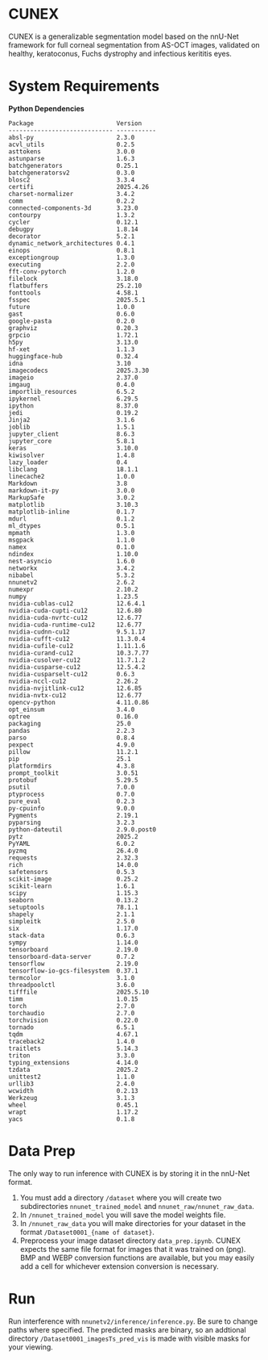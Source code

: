 # CUNEX
CUNEX is a generalizable segmentation model based on the nnU-Net framework for full corneal segmentation from AS-OCT images, validated on healthy, keratoconus, Fuchs dystrophy and infectious kerititis eyes.
# System Requirements
**Python Dependencies**
```
Package                       Version
----------------------------- -----------
absl-py                       2.3.0
acvl_utils                    0.2.5
asttokens                     3.0.0
astunparse                    1.6.3
batchgenerators               0.25.1
batchgeneratorsv2             0.3.0
blosc2                        3.3.4
certifi                       2025.4.26
charset-normalizer            3.4.2
comm                          0.2.2
connected-components-3d       3.23.0
contourpy                     1.3.2
cycler                        0.12.1
debugpy                       1.8.14
decorator                     5.2.1
dynamic_network_architectures 0.4.1
einops                        0.8.1
exceptiongroup                1.3.0
executing                     2.2.0
fft-conv-pytorch              1.2.0
filelock                      3.18.0
flatbuffers                   25.2.10
fonttools                     4.58.1
fsspec                        2025.5.1
future                        1.0.0
gast                          0.6.0
google-pasta                  0.2.0
graphviz                      0.20.3
grpcio                        1.72.1
h5py                          3.13.0
hf-xet                        1.1.3
huggingface-hub               0.32.4
idna                          3.10
imagecodecs                   2025.3.30
imageio                       2.37.0
imgaug                        0.4.0
importlib_resources           6.5.2
ipykernel                     6.29.5
ipython                       8.37.0
jedi                          0.19.2
Jinja2                        3.1.6
joblib                        1.5.1
jupyter_client                8.6.3
jupyter_core                  5.8.1
keras                         3.10.0
kiwisolver                    1.4.8
lazy_loader                   0.4
libclang                      18.1.1
linecache2                    1.0.0
Markdown                      3.8
markdown-it-py                3.0.0
MarkupSafe                    3.0.2
matplotlib                    3.10.3
matplotlib-inline             0.1.7
mdurl                         0.1.2
ml_dtypes                     0.5.1
mpmath                        1.3.0
msgpack                       1.1.0
namex                         0.1.0
ndindex                       1.10.0
nest-asyncio                  1.6.0
networkx                      3.4.2
nibabel                       5.3.2
nnunetv2                      2.6.2
numexpr                       2.10.2
numpy                         1.23.5
nvidia-cublas-cu12            12.6.4.1
nvidia-cuda-cupti-cu12        12.6.80
nvidia-cuda-nvrtc-cu12        12.6.77
nvidia-cuda-runtime-cu12      12.6.77
nvidia-cudnn-cu12             9.5.1.17
nvidia-cufft-cu12             11.3.0.4
nvidia-cufile-cu12            1.11.1.6
nvidia-curand-cu12            10.3.7.77
nvidia-cusolver-cu12          11.7.1.2
nvidia-cusparse-cu12          12.5.4.2
nvidia-cusparselt-cu12        0.6.3
nvidia-nccl-cu12              2.26.2
nvidia-nvjitlink-cu12         12.6.85
nvidia-nvtx-cu12              12.6.77
opencv-python                 4.11.0.86
opt_einsum                    3.4.0
optree                        0.16.0
packaging                     25.0
pandas                        2.2.3
parso                         0.8.4
pexpect                       4.9.0
pillow                        11.2.1
pip                           25.1
platformdirs                  4.3.8
prompt_toolkit                3.0.51
protobuf                      5.29.5
psutil                        7.0.0
ptyprocess                    0.7.0
pure_eval                     0.2.3
py-cpuinfo                    9.0.0
Pygments                      2.19.1
pyparsing                     3.2.3
python-dateutil               2.9.0.post0
pytz                          2025.2
PyYAML                        6.0.2
pyzmq                         26.4.0
requests                      2.32.3
rich                          14.0.0
safetensors                   0.5.3
scikit-image                  0.25.2
scikit-learn                  1.6.1
scipy                         1.15.3
seaborn                       0.13.2
setuptools                    78.1.1
shapely                       2.1.1
simpleitk                     2.5.0
six                           1.17.0
stack-data                    0.6.3
sympy                         1.14.0
tensorboard                   2.19.0
tensorboard-data-server       0.7.2
tensorflow                    2.19.0
tensorflow-io-gcs-filesystem  0.37.1
termcolor                     3.1.0
threadpoolctl                 3.6.0
tifffile                      2025.5.10
timm                          1.0.15
torch                         2.7.0
torchaudio                    2.7.0
torchvision                   0.22.0
tornado                       6.5.1
tqdm                          4.67.1
traceback2                    1.4.0
traitlets                     5.14.3
triton                        3.3.0
typing_extensions             4.14.0
tzdata                        2025.2
unittest2                     1.1.0
urllib3                       2.4.0
wcwidth                       0.2.13
Werkzeug                      3.1.3
wheel                         0.45.1
wrapt                         1.17.2
yacs                          0.1.8
```
# Data Prep
The only way to run inference with CUNEX is by storing it in the nnU-Net format.
1. You must add a directory ```/dataset``` where you will create two subdirectories ```nnunet_trained_model``` and ```nnunet_raw/nnunet_raw_data```.
2. In ```/nnunet_trained_model``` you will save the model weights file.
3. In ```/nnunet_raw_data``` you will make directories for your dataset in the format ```/Dataset0001_{name of dataset}```.
4. Preprocess your image dataset directory ```data_prep.ipynb```. CUNEX expects the same file format for images that it was trained on (png). BMP and WEBP conversion functions are available, but you may easily add a cell for whichever extension conversion is necessary.

# Run
Run interference with ```nnunetv2/inference/inference.py```. Be sure to change paths where specified. The predicted masks are binary, so an addtional directory ```/Dataset0001_imagesTs_pred_vis``` is made with visible masks for your viewing.
